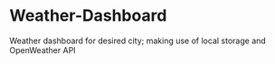 # Weather-Dashboard
Weather dashboard for desired city; making use of local storage and OpenWeather API
